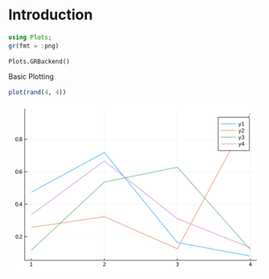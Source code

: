 # Introduction

````julia
using Plots;
gr(fmt = :png)
````


````
Plots.GRBackend()
````





Basic Plotting

````julia
plot(rand(4, 4))
````


![](figures/01_WhyJulia_2_1.png)
